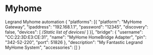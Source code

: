 # Myhome
Legrand Myhome automation 
{
    "platforms": [{
        "platform": "MyHome Gateway",
        "ipaddress": "192.168.1.1",
        "password": "12345",
        "discovery": false,
        "devices": [
                /*Static list of devices*/
            ]
        }], 
    "bridge": {
        "username": "CC:22:3D:E3:CE:31", 
        "name": "MyHome HomeBridge Adapter", 
        "pin": "342-52-220", 
        "port": 51826
    }, 
    "description": "My Fantastic Legrand MyHome System", 
    "accessories": []
}
